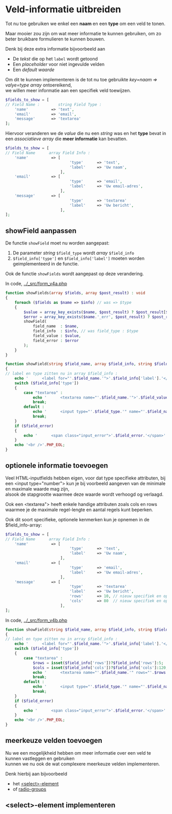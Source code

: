 # Veld-informatie uitbreiden

Tot nu toe gebruiken we enkel een **naam** en een **type** om een veld te tonen.

Maar mooier zou zijn om wat meer informatie te kunnen gebruiken, om zo beter bruikbare formulieren te
kunnen bouwen.

Denk bij deze extra informatie bijvoorbeeld aan 
* De *tekst* die op het `label` wordt getoond
* Een *placeholder* voor niet ingevulde velden
* Een *default waarde* 

Om dit te kunnen implementeren is de tot nu toe gebruikte *key=naam => valye=type array* ontoereikend,   
we willen meer informatie aan een specifiek veld toewijzen.

```php 
$fields_to_show = [
// Field Name :        string Field Type :
	'name' 			=> 'text',
	'email' 		=> 'email',
	'message' 		=> 'textarea'
];
```

Hiervoor veranderen we de *value* die nu een *string* was en het **type** bevat in
een *associatieve array* die **meer informatie** kan bevatten.

```php 
$fields_to_show = [
// Field Name      array Field Info :
	'name' 			=> [
							'type'		=> 'text',
							'label'		=> 'Uw naam',
						],
	'email' 		=> [
							'type'		=> 'email',
							'label'		=> 'Uw email-adres',
						],
	'message' 		=> [
							'type'		=> 'textarea'
							'label'		=> 'Uw bericht',
						],
];
```

## showField aanpassen

De functie `showField` moet nu worden aangepast:
1. De parameter *string* `$field_type` wordt *array* `$field_info`
2. `$field_info['type']` en `$field_info['label']` moeten worden geimplementeerd in de functie.

Ook de functie `showFields` wordt aangepast op deze verandering.

In code, [../_src/form_v4a.php](../_src/form_v4a.php)
```php 
function showFields(array $fields, array $post_result) : void
{
    foreach ($fields as $name => $info) // was => $type
    {
        $value = array_key_exists($name, $post_result) ? $post_result[$name] : '';
        $error = array_key_exists($name.'_err', $post_result) ? $post_result[$name.'_err'] : '';
        showField(
            field_name  : $name, 
            field_info  : $info, // was field_type : $type
            field_value : $value, 
            field_error : $error
        );
    }
}

function showField(string $field_name, array $field_info, string $field_value, string $field_error) : void
{
// label en type zitten nu in array $field_info :
    echo '      <label for="'.$field_name.'">'.$field_info['label'].'</label>'.PHP_EOL;
    switch ($field_info['type'])
    {
        case "textarea" :
            echo '      <textarea name="'.$field_name.'">'.$field_value.'</textarea>'.PHP_EOL;
            break;
        default :	
            echo '      <input type="'.$field_type.'" name="'.$field_name.'" value="'.$field_value.'"/>'.PHP_EOL;
            break;
    }
    if ($field_error)
    {
        echo '      <span class="input_error">'.$field_error.'</span>'.PHP_EOL;
    }
    echo '<br />'.PHP_EOL;
}
```
## optionele informatie toevoegen

Veel HTML-inputfields hebben eigen, voor dat type specifieke attributen,
bij een &lt;input type="number"&gt; kun je bij voorbeeld aangeven van de minimale en maximale waarde mag zijn,  
alsook de stapgrootte waarmee deze waarde wordt verhoogd og verlaagd.

Ook een  &lt;textarea"&gt; heeft enkele handige attributen zoals cols en rows waarmee je de maximale regel-lengte en aantal regels
kunt beperken.

Ook dit soort specifieke, optionele kenmerken kun je opnemen in de $field_info-array:

```php 
$fields_to_show = [
// Field Name      array Field Info :
	'name' 			=> [
							'type'		=> 'text',
							'label'		=> 'Uw naam',
						],
	'email' 		=> [
							'type'		=> 'email',
							'label'		=> 'Uw email-adres',
						],
	'message' 		=> [
							'type'		=> 'textarea'
							'label'		=> 'Uw bericht',
							'rows'		=> 10, // nieuw specifiek en optineel
							'cols'		=> 80  // nieuw specifiek en optineel
						],
];
```

In code, [../_src/form_v4b.php](../_src/form_v4b.php) 
```php 
function showField(string $field_name, array $field_info, string $field_value, string $field_error) : void
{
// label en type zitten nu in array $field_info :
    echo '      <label for="'.$field_name.'">'.$field_info['label'].'</label>'.PHP_EOL;
    switch ($field_info['type'])
    {
        case "textarea" :
            $rows = isset($field_info['rows'])?$field_info['rows']:5;
            $cols = isset($field_info['cols'])?$field_info['cols']:120;
            echo '      <textarea name="'.$field_name.'" rows="'.$rows.'" cols="'.$cols.'">'.$field_value.'</textarea>'.PHP_EOL;
            break;
        default :	
            echo '      <input type="'.$field_type.'" name="'.$field_name.'" value="'.$field_value.'"/>'.PHP_EOL;
            break;
    }
    if ($field_error)
    {
        echo '      <span class="input_error">'.$field_error.'</span>'.PHP_EOL;
    }
    echo '<br />'.PHP_EOL;
}
```




## meerkeuze velden toevoegen
Nu we een mogelijkheid hebben om meer informatie over een veld te kunnen vastleggen en gebruiken  
kunnen we nu ook de wat complexere meerkeuze velden implementeren.

Denk hierbij aan bijvoorbeeld 
* het [&lt;select&gt;-element](https://developer.mozilla.org/en-US/docs/Web/HTML/Element/select) 
* of [radio-groups](https://developer.mozilla.org/en-US/docs/Web/HTML/Element/input/radio)

## &lt;select&gt;-element implementeren